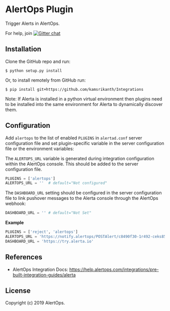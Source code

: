 AlertOps Plugin
================


Trigger Alerts in AlertOps.



For help, join [![Gitter chat](https://badges.gitter.im/alerta/chat.png)](https://gitter.im/alerta/chat)

Installation
------------

Clone the GitHub repo and run:

    $ python setup.py install

Or, to install remotely from GitHub run:

    $ pip install git+https://github.com/kamsrikanth/Integrations

Note: If Alerta is installed in a python virtual environment then plugins
need to be installed into the same environment for Alerta to dynamically
discover them.

Configuration
-------------

Add `alertops` to the list of enabled `PLUGINS` in `alertad.conf` server
configuration file and set plugin-specific variable in the
server configuration file or the environment variables:

The `ALERTOPS_URL` variable is generated during integration configuration within the AlertOps console. This should be added to the server configuration file.

```python
PLUGINS = ['alertops'] 
ALERTOPS_URL = ''  # default="Not configured"
```
The `DASHBOARD_URL` setting should be configured in the server configuration file to link pushover messages to the Alerta console through the AlertOps webhook: 

```python
DASHBOARD_URL = '' # default="Not Set"
```

**Example**

```python
PLUGINS = ['reject', 'alertops']
ALERTOPS_URL = 'https://notify.alertops/POSTAlert/c8490f30-1r492-ceks85-c833els8f10cd/Alerta'
DASHBOARD_URL = 'https://try.alerta.io'
```

References
----------

  * AlertOps Integration Docs: 
 https://help.alertops.com/integrations/pre-built-integration-guides/alerta

License
-------

Copyright (c) 2019 AlertOps. 

